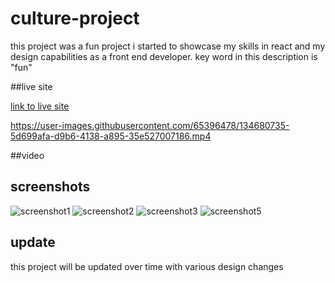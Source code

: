 
# culture-project
this project was a fun project i started to showcase my skills in react and my design capabilities as a front end developer. key word in this description is "fun"

##live site 

[link to live site](https://binatari.github.io/culture-project/)

https://user-images.githubusercontent.com/65396478/134680735-5d699afa-d9b6-4138-a895-35e527007186.mp4



##video


## screenshots 
 ![screenshot1](https://user-images.githubusercontent.com/65396478/134680367-032f089d-81e7-48a2-8096-46d28e5e8d71.jpg)
![screenshot2](https://user-images.githubusercontent.com/65396478/134680421-1b5866a7-7199-410c-8561-59ed84445469.jpg)
![screenshot3](https://user-images.githubusercontent.com/65396478/134680452-48896ad7-ab43-46da-995c-6375e99a2678.jpg)
![screenshot5](https://user-images.githubusercontent.com/65396478/134680488-5fa7bfa1-dc0b-41f7-9b63-b0a393d6bfc3.jpg)


 ## update

 this project will be updated over time with various design changes

